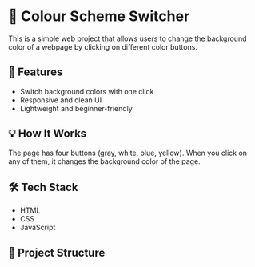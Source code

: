 # 🎨 Colour Scheme Switcher

This is a simple web project that allows users to change the background color of a webpage by clicking on different color buttons.

## 🚀 Features

- Switch background colors with one click
- Responsive and clean UI
- Lightweight and beginner-friendly

## 💡 How It Works

The page has four buttons (gray, white, blue, yellow). When you click on any of them, it changes the background color of the page.

## 🛠️ Tech Stack

- HTML
- CSS
- JavaScript

## 📂 Project Structure

